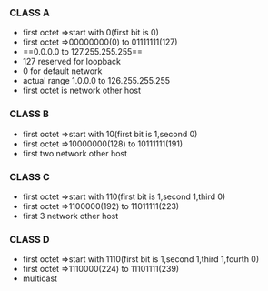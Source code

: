 
### CLASS A

- first octet =>start with 0(first bit is 0)
- first octet =>00000000(0) to 01111111(127)
- ==0.0.0.0 to 127.255.255.255==
- 127 reserved for loopback 
- 0 for default network
- actual range 1.0.0.0 to 126.255.255.255
- first octet is network other host


### CLASS B

- first octet =>start with 10(first bit is 1,second 0)
- first octet =>10000000(128) to 10111111(191)
- first two network other host




### CLASS C

- first octet =>start with 110(first bit is 1,second 1,third 0)
- first octet =>1100000(192) to 11011111(223)
- first 3 network other host

### CLASS D

- first octet =>start with 1110(first bit is 1,second 1,third 1,fourth 0)
-  first octet =>1110000(224) to 11101111(239)
- multicast